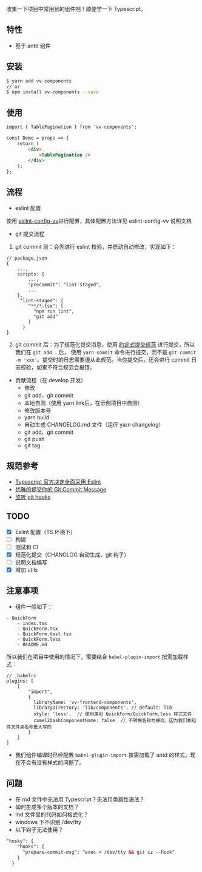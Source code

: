 
收集一下项目中常用到的组件吧！顺便学一下 Typescript。

## 特性

- 基于 antd 组件

## 安装

````bash
$ yarn add vv-components
// or
$ npm install vv-components --save
````

## 使用

````html
import { TablePagination } from 'vv-components';

const Demo = props => {
    return (
        <div>
            <TablePagination />
        </div>
    );
};
````

## 流程

- eslint 配置

使用 [eslint-config-vv](http://172.16.1.127:8050/VV-FRONTEND/eslint-config)进行配置，具体配置方法详见 eslint-config-vv 说明文档

- git 提交流程

1. git commit 前：会先进行 eslint 校验，并启动自动修改，实现如下：

````
// package.json
{
    ...,
    scripts: {
        ...,
        "precommit": "lint-staged",
        ...
    },
     "lint-staged": {
        "**/*.tsx": [
          "npm run lint",
          "git add"
        ]
      }
}
````

2. git commit 后：为了规范化提交消息，使用 [约定式提交规范](https://www.conventionalcommits.org/zh/v1.0.0-beta.3/) 进行提交，所以我们在 `git add .` 后，
使用 `yarn commit` 命令进行提交，而不是 `git commit -m 'xxx'`。提交时的日志需要遵从此规范。当你提交后，还会进行 commit 日志校验，如果不符合规范会报错。

- 贡献流程（在 develop 开发）
    - 修改
    - git add、git commit
    - 本地自测（使用 yarn link后，在示例项目中自测）
    - 修改版本号
    - yarn build
    - 自动生成 CHANGELOG.md 文件（运行 yarn changelog）
    - git add、git commit
    - git push
    - git tag
    

## 规范参考

- [Typescript 官方决定全面采用 Eslint](https://msd.misuland.com/pd/2884249965817765216)
- [优雅的提交你的 Git Commit Message](https://juejin.im/post/5afc5242f265da0b7f44bee4)
- [监听 git hooks](https://github.com/typicode/husky)

## TODO

- [x] Eslint 配置（TS 环境下）
- [ ] 构建
- [ ] 测试和 CI
- [x] 规范化提交（CHANGLOG 自动生成、git 钩子）
- [ ] 说明文档编写
- [x] 增加 utils

## 注意事项

- 组件一般如下：

````
- QuickForm
    - index.tsx
    - QuickForm.tsx
    - QuickForm.test.tsx
    - QuickForm.less
    - README.md
````

所以我们在项目中使用的情况下，需要结合 `babel-plugin-import` 按需加载样式：

````
// .babelrc
plugins: [
    [
        "import",
        {
          libraryName: 'vv-frontend-components',
          libraryDirectory: 'lib/components', // default: lib
          style: 'less',  // 使用类似 QuickForm/QuickForm.less 样式文件
          camel2DashComponentName: false  // 不转换名称为横岗，因为我们和组件文件夹名称是大写的
        }
    ]
]
````

- 我们组件编译时已经配置 `babel-plugin-import` 按需加载了 antd 的样式，现在不会有没有样式的问题了。

## 问题

- 在 md 文件中无法用 Typescript？无法用类属性语法？
- 如何生成多个版本的文档？
- md 文件里的代码如何格式化？
- windows 下不识别 /dev/tty
- 以下钩子无法使用？

````html
"husky": {
    "hooks": {
      "prepare-commit-msg": "exec < /dev/tty && git cz --hook"
    }
  }
````